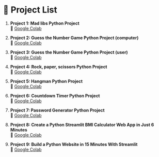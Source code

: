 # 📜 Project List

1. **Project 1: Mad libs Python Project**  
🔗 [Google Colab](https://colab.research.google.com/drive/1TGFn8fLOjbEJrizNPZdvV-jaMs_XFgAO#scrollTo=wdRLQnSO5hs_)  

2. **Project 2: Guess the Number Game Python Project (computer)**  
🔗 [Google Colab](https://colab.research.google.com/drive/1nwbLWn7UyQO-f7-CTUXy12uEgi3kcSuZ#scrollTo=LlGX7JdnSQxg&line=1&uniqifier=1)  

3. **Project 3: Guess the Number Game Python Project (user)**  
🔗 [Google Colab](https://colab.research.google.com/drive/1QKgiBK9ddHY8prZ1TIWIbs0pNZROhlA0#scrollTo=xaQmbFXVarCP&line=1&uniqifier=1)

4. **Project 4: Rock, paper, scissors Python Project**  
🔗 [Google Colab](https://colab.research.google.com/drive/1Ow7_l9roYtg7eUOhqErzPyiZisStKQQQ#scrollTo=MW2tHwBnTJd1)

5. **Project 5: Hangman Python Project**  
🔗 [Google Colab](https://colab.research.google.com/drive/1M1ECH87NkvFUr14RdCs12ExMletZLSL6#scrollTo=9xkwhrlp10Pl&line=2&uniqifier=1)

6. **Project 6: Countdown Timer Python Project**  
🔗 [Google Colab](https://colab.research.google.com/drive/1gAFmylq0p8zPXs8B5eoSzAMil0fTZAXz#scrollTo=NAAMALgCRUZx)

7. **Project 7: Password Generator Python Project**  
🔗 [Google Colab](https://colab.research.google.com/drive/1DDfunwMj03dWFQixii5isbdMQ-DkC4by#scrollTo=osRU8s8zVGpS&line=3&uniqifier=1)  

8. **Project 8: Create a Python Streamlit BMI Calculator Web App in Just 6 Minutes**  
🔗 [Google Colab](https://colab.research.google.com/drive/1f9VN0o4r9LaNeeAXXWvWRVj-L3DlY-QU#scrollTo=Lef8ztousYNY&line=4&uniqifier=1)

9. **Project 9: Build a Python Website in 15 Minutes With Streamlit**  
🔗 [Google Colab](https://colab.research.google.com/drive/1-b__mE00ZQCnnJjZ2gl8lAd0EGBcjzzW#scrollTo=bgvi48E4tRhn&line=4&uniqifier=1)
